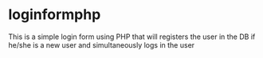 # loginformphp
This is a simple login form using PHP that will registers the user in the DB if he/she is a new user and simultaneously logs in the user
